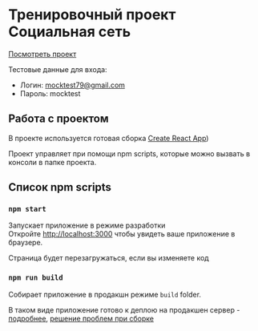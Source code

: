 # Тренировочный проект Социальная сеть

[Посмотреть проект](https://sorokinaolga.github.io/react-social-network/)

Тестовые данные для входа:
- Логин: mocktest79@gmail.com
- Пароль: mocktest

## Работа с проектом

В проекте используется готовая сборка [Create React App](https://github.com/facebook/create-react-app))

Проект управляет при помощи npm scripts, которые можно вызвать в консоли в папке проекта.

## Список npm scripts

### `npm start`

Запускает приложение в режиме разработки<br>
Откройте [http://localhost:3000](http://localhost:3000) чтобы увидеть ваше приложение в браузере.

Страница будет перезагружаться, если вы изменяете код<br>

### `npm run build`

Собирает приложение в продакшн режиме `build` folder.<br>

В таком виде приложение готово к деплою на продакшен сервер - [подробнее](https://facebook.github.io/create-react-app/docs/deployment), [решение проблем при сборке](https://facebook.github.io/create-react-app/docs/troubleshooting#npm-run-build-fails-to-minify)
